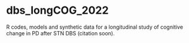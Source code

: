 # dbs_longCOG_2022
R codes, models and synthetic data for a longitudinal study of cognitive change in PD after STN DBS (citation soon).
